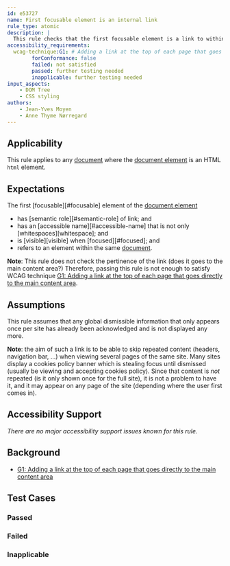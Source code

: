 ```yaml
---
id: e53727
name: First focusable element is an internal link
rule_type: atomic
description: |
  This rule checks that the first focusable element is a link to within the same page
accessibility_requirements:
  wcag-technique:G1: # Adding a link at the top of each page that goes directly to the main content area
		forConformance: false
		failed: not satisfied
		passed: further testing needed
		inapplicable: further testing needed
input_aspects:
	- DOM Tree
	- CSS styling
authors:
	- Jean-Yves Moyen
	- Anne Thyme Nørregard
---
```


## Applicability

This rule applies to any [document](#https://www.w3.org/TR/dom/#concept-document) where the [document element](#https://www.w3.org/TR/dom/#document-element) is an HTML `html` element.

## Expectations

The first [focusable][#focusable] element of the [document element](#https://www.w3.org/TR/dom/#document-element)
- has [semantic role][#semantic-role] of link; and
- has an [accessible name][#accessible-name] that is not only [whitespaces][whitespace]; and
- is [visible][visible] when [focused][#focused]; and
- refers to an element within the same [document](#https://www.w3.org/TR/dom/#concept-document).

**Note**: This rule does not check the pertinence of the link (does it goes to the main content area?) Therefore, passing this rule is not enough to satisfy WCAG technique [G1: Adding a link at the top of each page that goes directly to the main content area](https://www.w3.org/WAI/WCAG21/Techniques/general/G1).

## Assumptions

This rule assumes that any global dismissible information that only appears once per site has already been acknowledged and is not displayed any more.

**Note**: the aim of such a link is to be able to skip repeated content (headers, navigation bar, ...) when viewing several pages of the same site. Many sites display a cookies policy banner which is stealing focus until dismissed (usually be viewing and accepting cookies policy). Since that content is *not* repeated (is it only shown once for the full site), it is not a problem to have it, and it may appear on any page of the site (depending where the user first comes in).

## Accessibility Support

_There are no major accessibility support issues known for this rule._

## Background

- [G1: Adding a link at the top of each page that goes directly to the main content area](https://www.w3.org/WAI/WCAG21/Techniques/general/G1)

## Test Cases

### Passed

### Failed

### Inapplicable
